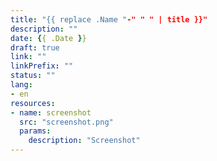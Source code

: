 ```yaml
---
title: "{{ replace .Name "-" " " | title }}"
description: ""
date: {{ .Date }}
draft: true
link: ""
linkPrefix: ""
status: ""
lang:
- en
resources:
- name: screenshot
  src: "screenshot.png"
  params:
    description: "Screenshot"
---
```

